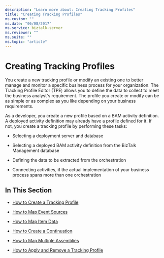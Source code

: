 ```yaml
---
description: "Learn more about: Creating Tracking Profiles"
title: "Creating Tracking Profiles"
ms.custom: ""
ms.date: "06/08/2017"
ms.service: biztalk-server
ms.reviewer: ""
ms.suite: ""
ms.topic: "article"
---
```

# Creating Tracking Profiles
You create a new tracking profile or modify an existing one to better manage and monitor a specific business process for your organization. The Tracking Profile Editor (TPE) allows you to define the data to collect to meet the business analyst's requirement. The profile you create or modify can be as simple or as complex as you like depending on your business requirements.  
  
 As a developer, you create a new profile based on a BAM activity definition. A deployed activity definition may already have a profile defined for it. If not, you create a tracking profile by performing these tasks:  
  
-   Selecting a deployment server and database  
  
-   Selecting a deployed BAM activity definition from the BizTalk Management database  
  
-   Defining the data to be extracted from the orchestration  
  
-   Connecting activities, if the actual implementation of your business process spans more than one orchestration  
  
## In This Section  
  
-   [How to Create a Tracking Profile](../core/how-to-create-a-tracking-profile.md)  
  
-   [How to Map Event Sources](../core/how-to-map-event-sources.md)  
  
-   [How to Map Item Data](../core/how-to-map-item-data.md)  
  
-   [How to Create a Continuation](../core/how-to-create-a-continuation.md)  
  
-   [How to Map Multiple Assemblies](../core/how-to-map-multiple-assemblies.md)  
  
-   [How to Apply and Remove a Tracking Profile](../core/how-to-apply-and-remove-a-tracking-profile.md)

